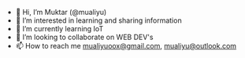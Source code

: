 - 👋 Hi, I’m Muktar (@mualiyu)
- 👀 I’m interested in learning and sharing information
- 🌱 I’m currently learning IoT
- 💞️ I’m looking to collaborate on WEB DEV's
- 📫 How to reach me mualiyuoox@gmail.com, mualiyu@outlook.com

<!---
mualiyu/mualiyu is a ✨ special ✨ repository because its `README.md` (this file) appears on your GitHub profile.
You can click the Preview link to take a look at your changes.
--->

